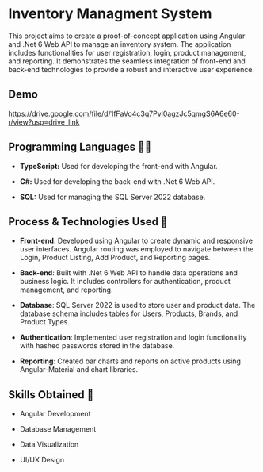 
# Inventory Managment System

This project aims to create a proof-of-concept application using Angular and .Net 6 Web API to manage an inventory system. The application includes functionalities for user registration, login, product management, and reporting. It demonstrates the seamless integration of front-end and back-end technologies to provide a robust and interactive user experience.

## Demo

https://drive.google.com/file/d/1fFaVo4c3q7Pvl0agzJc5qmgS6A6e60-r/view?usp=drive_link 


## Programming Languages 👨‍💻

- **TypeScript:** Used for developing the front-end with Angular.

- **C#:** Used for developing the back-end with .Net 6 Web API.

- **SQL:** Used for managing the SQL Server 2022 database.

## Process & Technologies Used 📜

- **Front-end**: Developed using Angular to create dynamic and responsive user interfaces. Angular routing was employed to navigate between the Login, Product Listing, Add Product, and Reporting pages.

- **Back-end**: Built with .Net 6 Web API to handle data operations and business logic. It includes controllers for authentication, product management, and reporting.

- **Database**: SQL Server 2022 is used to store user and product data. The database schema includes tables for Users, Products, Brands, and Product Types.

- **Authentication**: Implemented user registration and login functionality with hashed passwords stored in the database.

- **Reporting**: Created bar charts and reports on active products using Angular-Material and chart libraries.


## Skills Obtained 🔑

- Angular Development

- Database Management

- Data Visualization

- UI/UX Design

